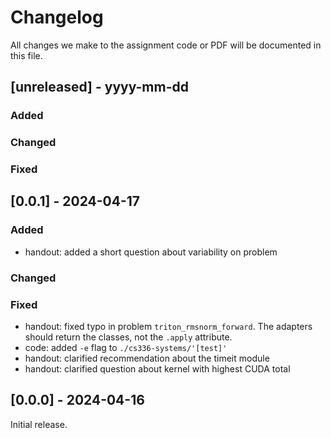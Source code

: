 # Changelog

All changes we make to the assignment code or PDF will be documented in this file.



## [unreleased] - yyyy-mm-dd

### Added

### Changed

### Fixed

## [0.0.1] - 2024-04-17

### Added

- handout: added a short question about variability on problem

### Changed

### Fixed

- handout: fixed typo in problem `triton_rmsnorm_forward`. The adapters should
  return the classes, not the `.apply` attribute.
- code: added `-e` flag to `./cs336-systems/'[test]'`
- handout: clarified recommendation about the timeit module
- handout: clarified question about kernel with highest CUDA total

## [0.0.0] - 2024-04-16

Initial release.
